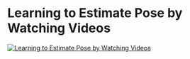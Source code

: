 # Learning to Estimate Pose by Watching Videos

[![Learning to Estimate Pose by Watching Videos](http://i345.photobucket.com/albums/p363/kgpsunny/gitm_pic_zpszpjgg6ez.png)](https://www.youtube.com/watch?v=coWdAc1m_2Y "Learning to Estimate Pose by Watching Videos")
